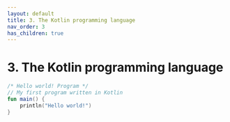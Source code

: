 ```yaml
---
layout: default
title: 3. The Kotlin programming language
nav_order: 3 
has_children: true
---
```


# 3. The Kotlin programming language


```kotlin
/* Hello world! Program */
// My first program written in Kotlin
fun main() {
    println("Hello world!")
}
```


